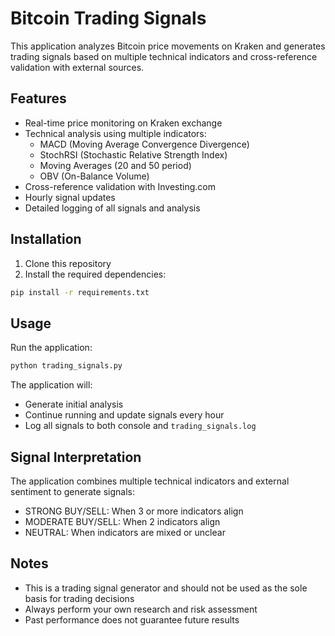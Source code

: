 # Bitcoin Trading Signals

This application analyzes Bitcoin price movements on Kraken and generates trading signals based on multiple technical indicators and cross-reference validation with external sources.

## Features

- Real-time price monitoring on Kraken exchange
- Technical analysis using multiple indicators:
  - MACD (Moving Average Convergence Divergence)
  - StochRSI (Stochastic Relative Strength Index)
  - Moving Averages (20 and 50 period)
  - OBV (On-Balance Volume)
- Cross-reference validation with Investing.com
- Hourly signal updates
- Detailed logging of all signals and analysis

## Installation

1. Clone this repository
2. Install the required dependencies:
```bash
pip install -r requirements.txt
```

## Usage

Run the application:
```bash
python trading_signals.py
```

The application will:
- Generate initial analysis
- Continue running and update signals every hour
- Log all signals to both console and `trading_signals.log`

## Signal Interpretation

The application combines multiple technical indicators and external sentiment to generate signals:
- STRONG BUY/SELL: When 3 or more indicators align
- MODERATE BUY/SELL: When 2 indicators align
- NEUTRAL: When indicators are mixed or unclear

## Notes

- This is a trading signal generator and should not be used as the sole basis for trading decisions
- Always perform your own research and risk assessment
- Past performance does not guarantee future results
